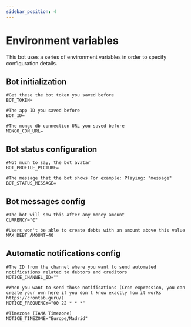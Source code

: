 ```yaml
---
sidebar_position: 4
---
```


# Environment variables

This bot uses a series of environment variables in order to specify configuration details.

## Bot initialization

```text
#Get these the bot token you saved before
BOT_TOKEN=

#The app ID you saved before
BOT_ID=

#The mongo db connection URL you saved before
MONGO_CON_URL=
```

## Bot status configuration

```text
#Not much to say, the bot avatar
BOT_PROFILE_PICTURE=

#The message that the bot shows For example: Playing: "message"
BOT_STATUS_MESSAGE=
```

## Bot messages config

```text
#The bot will sow this after any money amount
CURRENCY="€"

#Users won't be able to create debts with an amount above this value
MAX_DEBT_AMOUNT=40
```

## Automatic notifications config

```text
#The ID from the channel where you want to send automated notifications related to debtors and creditors
NOTICE_CHANNEL_ID=""

#When you want to send those notifications (Cron expression, you can create your own here if you don't know exactly how it works https://crontab.guru/)
NOTICE_FREQUENCY="00 22 * * *"

#Timezone (IANA Timezone)
NOTICE_TIMEZONE="Europe/Madrid"
```
